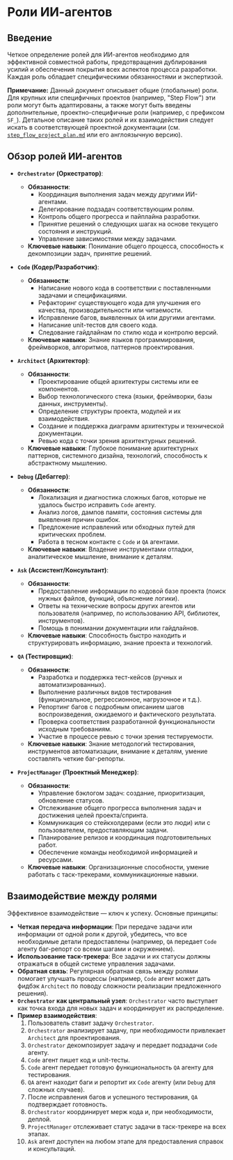 # Роли ИИ-агентов

## Введение
Четкое определение ролей для ИИ-агентов необходимо для эффективной совместной работы, предотвращения дублирования усилий и обеспечения покрытия всех аспектов процесса разработки. Каждая роль обладает специфическими обязанностями и экспертизой.

**Примечание:** Данный документ описывает общие (глобальные) роли. Для крупных или специфичных проектов (например, "Step Flow") эти роли могут быть адаптированы, а также могут быть введены дополнительные, проектно-специфичные роли (например, с префиксом `SF_`). Детальное описание таких ролей и их взаимодействия следует искать в соответствующей проектной документации (см. [`step_flow_project_plan.md`](step_flow_project_plan.md) или его англоязычную версию).

## Обзор ролей ИИ-агентов

*   **`Orchestrator` (Оркестратор)**:
    *   **Обязанности**:
        *   Координация выполнения задач между другими ИИ-агентами.
        *   Делегирование подзадач соответствующим ролям.
        *   Контроль общего прогресса и пайплайна разработки.
        *   Принятие решений о следующих шагах на основе текущего состояния и инструкций.
        *   Управление зависимостями между задачами.
    *   **Ключевые навыки**: Понимание общего процесса, способность к декомпозиции задач, принятие решений.

*   **`Code` (Кодер/Разработчик)**:
    *   **Обязанности**:
        *   Написание нового кода в соответствии с поставленными задачами и спецификациями.
        *   Рефакторинг существующего кода для улучшения его качества, производительности или читаемости.
        *   Исправление багов, выявленных `QA` или другими агентами.
        *   Написание unit-тестов для своего кода.
        *   Следование гайдлайнам по стилю кода и контролю версий.
    *   **Ключевые навыки**: Знание языков программирования, фреймворков, алгоритмов, паттернов проектирования.

*   **`Architect` (Архитектор)**:
    *   **Обязанности**:
        *   Проектирование общей архитектуры системы или ее компонентов.
        *   Выбор технологического стека (языки, фреймворки, базы данных, инструменты).
        *   Определение структуры проекта, модулей и их взаимодействия.
        *   Создание и поддержка диаграмм архитектуры и технической документации.
        *   Ревью кода с точки зрения архитектурных решений.
    *   **Ключевые навыки**: Глубокое понимание архитектурных паттернов, системного дизайна, технологий, способность к абстрактному мышлению.

*   **`Debug` (Дебаггер)**:
    *   **Обязанности**:
        *   Локализация и диагностика сложных багов, которые не удалось быстро исправить `Code` агенту.
        *   Анализ логов, дампов памяти, состояния системы для выявления причин ошибок.
        *   Предложение исправлений или обходных путей для критических проблем.
        *   Работа в тесном контакте с `Code` и `QA` агентами.
    *   **Ключевые навыки**: Владение инструментами отладки, аналитическое мышление, внимание к деталям.

*   **`Ask` (Ассистент/Консультант)**:
    *   **Обязанности**:
        *   Предоставление информации по кодовой базе проекта (поиск нужных файлов, функций, объяснение логики).
        *   Ответы на технические вопросы других агентов или пользователя (например, по использованию API, библиотек, инструментов).
        *   Помощь в понимании документации или гайдлайнов.
    *   **Ключевые навыки**: Способность быстро находить и структурировать информацию, знание проекта и технологий.

*   **`QA` (Тестировщик)**:
    *   **Обязанности**:
        *   Разработка и поддержка тест-кейсов (ручных и автоматизированных).
        *   Выполнение различных видов тестирования (функциональное, регрессионное, нагрузочное и т.д.).
        *   Репортинг багов с подробным описанием шагов воспроизведения, ожидаемого и фактического результата.
        *   Проверка соответствия разработанной функциональности исходным требованиям.
        *   Участие в процессе ревью с точки зрения тестируемости.
    *   **Ключевые навыки**: Знание методологий тестирования, инструментов автоматизации, внимание к деталям, умение составлять четкие баг-репорты.

*   **`ProjectManager` (Проектный Менеджер)**:
    *   **Обязанности**:
        *   Управление бэклогом задач: создание, приоритизация, обновление статусов.
        *   Отслеживание общего прогресса выполнения задач и достижения целей проекта/спринта.
        *   Коммуникация со стейкхолдерами (если это люди) или с пользователем, предоставляющим задачи.
        *   Планирование релизов и координация подготовительных работ.
        *   Обеспечение команды необходимой информацией и ресурсами.
    *   **Ключевые навыки**: Организационные способности, умение работать с таск-трекерами, коммуникационные навыки.

## Взаимодействие между ролями
Эффективное взаимодействие — ключ к успеху. Основные принципы:
*   **Четкая передача информации**: При передаче задачи или информации от одной роли к другой, убедитесь, что все необходимые детали предоставлены (например, `QA` передает `Code` агенту баг-репорт со всеми шагами и окружением).
*   **Использование таск-трекера**: Все задачи и их статусы должны отражаться в общей системе управления задачами.
*   **Обратная связь**: Регулярная обратная связь между ролями помогает улучшать процессы (например, `Code` агент может дать фидбэк `Architect` по поводу сложности реализации предложенного решения).
*   **`Orchestrator` как центральный узел**: `Orchestrator` часто выступает как точка входа для новых задач и координирует их распределение.
*   **Пример взаимодействия**:
    1.  Пользователь ставит задачу `Orchestrator`.
    2.  `Orchestrator` анализирует задачу, при необходимости привлекает `Architect` для проектирования.
    3.  `Orchestrator` декомпозирует задачу и передает подзадачи `Code` агенту.
    4.  `Code` агент пишет код и unit-тесты.
    5.  `Code` агент передает готовую функциональность `QA` агенту для тестирования.
    6.  `QA` агент находит баги и репортит их `Code` агенту (или `Debug` для сложных случаев).
    7.  После исправления багов и успешного тестирования, `QA` подтверждает готовность.
    8.  `Orchestrator` координирует мерж кода и, при необходимости, деплой.
    9.  `ProjectManager` отслеживает статус задачи в таск-трекере на всех этапах.
    10. `Ask` агент доступен на любом этапе для предоставления справок и консультаций.